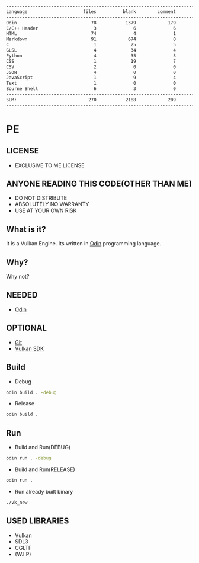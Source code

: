 ```txt
-------------------------------------------------------------------------------
Language                     files          blank        comment           code
-------------------------------------------------------------------------------
Odin                            78           1379            179           6661
C/C++ Header                     3              6              6           6150
HTML                            74              4              1           2309
Markdown                        91            674              0           1794
C                                1             25              5            122
GLSL                             4             34              4            115
Python                           4             35              3            109
CSS                              1             19              7             96
CSV                              2              0              0             74
JSON                             4              0              0             73
JavaScript                       1              9              4             32
Text                             1              0              0             19
Bourne Shell                     6              3              0             11
-------------------------------------------------------------------------------
SUM:                           270           2188            209          17565
-------------------------------------------------------------------------------
```

# PE
## LICENSE
- EXCLUSIVE TO ME LICENSE

## ANYONE READING THIS CODE(OTHER THAN ME)
- DO NOT DISTRIBUTE
- ABSOLUTELY NO WARRANTY
- USE AT YOUR OWN RISK

## What is it?
It is a Vulkan Engine.
Its written in [Odin](https://github.com/odin-lang/Odin) programming language.

## Why?
Why not?

## NEEDED
- [Odin](https://github.com/odin-lang/Odin)

## OPTIONAL
- [Git](https://git-scm.com/)
- [Vulkan SDK](https://vulkan.lunarg.com/)

## Build
- Debug
```bash
odin build . -debug
```

- Release
```bash
odin build .
```


## Run
- Build and Run(DEBUG)
```bash
odin run . -debug
```

- Build and Run(RELEASE)
```bash
odin run .
```

- Run already built binary
```bash
./vk_new
```

## USED LIBRARIES
- Vulkan
- SDL3
- CGLTF
- (W.I.P)


